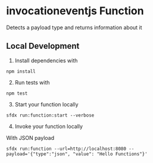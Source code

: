 # invocationeventjs Function

Detects a payload type and returns information about it

## Local Development

1. Install dependencies with

```
npm install
```

2. Run tests with

```
npm test
```

3. Start your function locally

```
sfdx run:function:start --verbose
```

4. Invoke your function locally

With JSON payload

```
sfdx run:function --url=http://localhost:8080 --payload='{"type":"json", "value": "Hello Functions"}'
```
